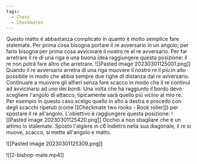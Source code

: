 ```yaml
---
tags:
  - Chess
  - Checkmates
---
```



Questo matto è abbastanza complicato in quanto è molto semplice fare stalemate.
Per prima cosa bisogna portare il re avversario in un angolo; per farlo bisogna per prima cosa avvicinare il nostro re al re avversario.
Per far arretrare il re di una riga è una buona idea raggiungere questa posizione: il re non potrà fare altro che arretrare.
![[Pasted image 20230301125001.png]]
Quando il re avversario arretra di una riga muovere il nostro re il più in alto possibile in modo che abbia sempre due righe di distanza dal re avversario.
Continuare a muovere gli alfieri senza fare scacco in modo che il re continui ad avvicinarsi ad uno dei bordi.
Una volta che ha raggiunto il bordo devo scegliere l'angolo di attacco, tipicamente sarà quello più vicino al mio re.
Per esempio in questo caso scelgo quello in alto a destra e procedo con degli scacchi ripetuti (come [[Checkmate two rooks - Rook roller]]) per spostare il re all'angolo.
L'obiettivo è raggiungere questa posizione:
![[Pasted image 20230301125420.png]]
Occhio a non sbagliare che è un attimo lo stalemate.
Sposto l'algiere in c6 indietro nella sua diagonale, il re si muove, scacco, si mette all'angolo e matto.

![[Pasted image 20230301125309.png]]



![[2-bishop-mate.mp4]]